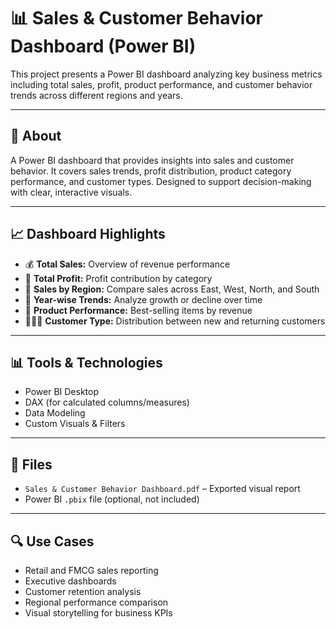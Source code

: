 # 📊 Sales & Customer Behavior Dashboard (Power BI)

This project presents a Power BI dashboard analyzing key business metrics including total sales, profit, product performance, and customer behavior trends across different regions and years.

---

## 🧾 About

A Power BI dashboard that provides insights into sales and customer behavior. It covers sales trends, profit distribution, product category performance, and customer types. Designed to support decision-making with clear, interactive visuals.

---

## 📈 Dashboard Highlights

- 💰 **Total Sales:** Overview of revenue performance
- 🧾 **Total Profit:** Profit contribution by category
- 📍 **Sales by Region:** Compare sales across East, West, North, and South
- 📅 **Year-wise Trends:** Analyze growth or decline over time
- 🧺 **Product Performance:** Best-selling items by revenue
- 🧑‍🤝‍🧑 **Customer Type:** Distribution between new and returning customers

---

## 📊 Tools & Technologies

- Power BI Desktop
- DAX (for calculated columns/measures)
- Data Modeling
- Custom Visuals & Filters

---

## 📂 Files

- `Sales & Customer Behavior Dashboard.pdf` – Exported visual report
- Power BI `.pbix` file (optional, not included)

---

## 🔍 Use Cases

- Retail and FMCG sales reporting
- Executive dashboards
- Customer retention analysis
- Regional performance comparison
- Visual storytelling for business KPIs



